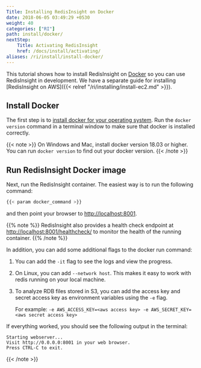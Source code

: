 ```yaml
---
Title: Installing RedisInsight on Docker
date: 2018-06-05 03:49:29 +0530
weight: 40
categories: ["RI"]
path: install/docker/
nextStep:
    Title: Activating RedisInsight
    href: /docs/install/activating/
aliases: /ri/install/install-docker/
---
```

This tutorial shows how to install RedisInsight on [Docker](https://www.docker.com/) so you can use RedisInsight in development.
We have a separate guide for installing [RedisInsight on AWS]({{< relref "/ri/installing/install-ec2.md" >}}).

## Install Docker

The first step is to [install docker for your operating system](https://docs.docker.com/install/).
Run the `docker version` command in a terminal window to make sure that docker is installed correctly.

{{< note >}}
On Windows and Mac, install docker version 18.03 or higher.
You can run `docker version` to find out your docker version.
{{< /note >}}

## Run RedisInsight Docker image

Next, run the RedisInsight container.
The easiest way is to run the following command:

```bash
{{< param docker_command >}}
```

and then point your browser to [http://localhost:8001](http://localhost:8001).

{{% note %}}
RedisInsight also provides a health check endpoint at [http://localhost:8001/healthcheck/](http://localhost:8001/healthcheck/) to monitor the health of the running container.
{{% /note %}}

In addition, you can add some additional flags to the docker run command:

1. You can add the `-it` flag to see the logs and view the progress.
1. On Linux, you can add `--network host`. This makes it easy to work with redis running on your local machine.
1. To analyze RDB files stored in S3, you can add the access key and secret access key as environment variables using the `-e` flag.

    For example: `-e AWS_ACCESS_KEY=<aws access key> -e AWS_SECRET_KEY=<aws secret access key>`

If everything worked, you should see the following output in the terminal:

```
Starting webserver...
Visit http://0.0.0.0:8001 in your web browser.
Press CTRL-C to exit.
```
{{< /note >}}

